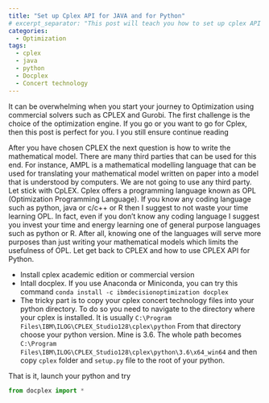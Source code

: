 ```yaml
---
title: "Set up Cplex API for JAVA and for Python"
# excerpt_separator: "This post will teach you how to set up cplex API for python"
categories:
  - Optimization
tags:
  - cplex
  - java
  - python
  - Docplex
  - Concert technology
---
```


It can be overwhelming when you start your journey to Optimization using commercial solvers such as CPLEX and Gurobi. The first challenge is the choice of the optimization engine. If you go or you want to go for Cplex, then this post is perfect for you. I you still ensure continue reading

After you have chosen CPLEX the next question is how to write the mathematical model. There are many third parties that can be used for this end. For instance, AMPL is a mathematical modelling language that can be used for translating your mathematical model written on paper into a model that is understood by computers. We are not going to use any third party. Let stick with CpLEX.
Cplex offers a programming language known as OPL (Optimization Programming Language). If you know any coding language such as python, java or c/c++ or R then I suggest to not waste your time learning OPL. In fact, even if you don’t know any coding language I suggest you invest your time and energy learning one of general purpose languages such as python or R. After all, knowing one of the languages will serve more purposes than just writing your mathematical models which limits the usefulness of OPL. Let get back to CPLEX and how to use CPLEX API for Python.
-	Install cplex academic edition or commercial version
-	Intall docplex. If you use Anaconda or Miniconda, you can try this command 
```conda install -c ibmdecisionoptimization docplex```
-	The tricky part is to copy your cplex concert technology files into your python directory. To do so you need to navigate to the directory where your cplex is installed. It is usually ```C:\Program Files\IBM\ILOG\CPLEX_Studio128\cplex\python``` From that directory choose your python version. Mine is 3.6. The whole path becomes ```C:\Program Files\IBM\ILOG\CPLEX_Studio128\cplex\python\3.6\x64_win64``` and then copy ```cplex``` folder and ```setup.py``` file to the root of your python. 


That is it, launch your python and try 
```python 
from docplex import *
```




